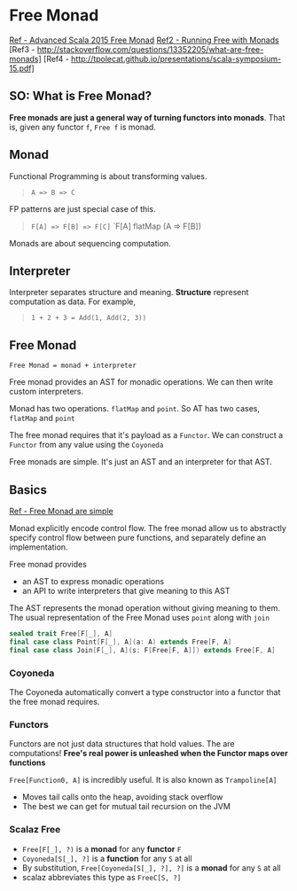 # Free Monad

[Ref - Advanced Scala 2015 Free Monad](http://noelwelsh.com/assets/downloads/advanced-scala-2015-free-monads.pdf)
[Ref2 - Running Free with Monads](http://www.slideshare.net/kenbot/running-free-with-the-monads)
[Ref3 - http://stackoverflow.com/questions/13352205/what-are-free-monads]
[Ref4 - http://tpolecat.github.io/presentations/scala-symposium-15.pdf]

## SO: What is Free Monad?

**Free monads are just a general way of turning functors into monads**. That is, given any functor `f`, 
`Free f` is monad. 

## Monad 

Functional Programming is about transforming values. 

> `A => B => C`

FP patterns are just special case of this. 

> `F[A] => F[B] => F[C]`
> `F[A] flatMap (A => F[B])

Monads are about sequencing computation.

## Interpreter

Interpreter separates structure and meaning. **Structure** represent computation as data. For example,

> `1 + 2 + 3 = Add(1, Add(2, 3))`

## Free Monad

`Free Monad = monad + interpreter`

Free monad provides an AST for monadic operations. We can then write custom interpreters.
 
Monad has two operations. `flatMap` and `point`. So AT has two cases, `flatMap` and `point`

The free monad requires that it's payload as a `Functor`. We can construct a `Functor` from any value using the
`Coyoneda`

Free monads are simple. It's just an AST and an interpreter for that AST.

## Basics
 
[Ref - Free Monad are simple](http://underscore.io/blog/posts/2015/04/14/free-monads-are-simple.html)

Monad explicitly encode control flow. The free monad allow us to abstractly specify control flow between pure functions, and separately define an implementation.

Free monad provides

- an AST to express monadic operations
- an API to write interpreters that give meaning to this AST

The AST represents the monad operation without giving meaning to them. The usual representation of the Free Monad uses `point` along with `join`

```scala
sealed trait Free[F[_], A]
final case class Point[F[_], A](a: A) extends Free[F, A]
final case class Join[F[_], A](s: F[Free[F, A]]) extends Free[F, A]
```

### Coyoneda

The Coyoneda automatically convert a type constructor into a functor that the free monad requires.


### Functors

Functors are not just data structures that hold values. The are computations! **Free's real power is unleashed when the Functor maps over functions**

`Free[Function0, A]` is incredibly useful. It is also known as `Trampoline[A]`

- Moves tail calls onto the heap, avoiding stack overflow
- The best we can get for mutual tail recursion on the JVM

### Scalaz Free

- `Free[F[_], ?)` is a **monad** for any **functor** `F`
- `Coyoneda[S[_], ?]` is a **function** for any `S` at all
- By substitution, `Free[Coyoneda[S[_], ?], ?]` is a **monad** for any `S` at all 
- scalaz abbreviates this type as `FreeC[S, ?]`
















